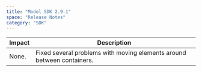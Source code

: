 ```yaml
---
title: "Model SDK 2.9.1"
space: "Release Notes"
category: "SDK"
---
```

| Impact | Description |
| --- | --- |
| None. | Fixed several problems with moving elements around between containers. |